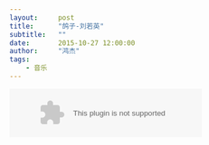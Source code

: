 ```yaml
---
layout:     post
title:      "鸽子-刘若英"
subtitle:   ""
date:       2015-10-27 12:00:00
author:     "鸿杰"
tags:
    - 音乐
---
```



<embed src="http://music.163.com/style/swf/widget.swf?sid=28828477&type=2&auto=1&width=320&height=66" width="340" height="86"  allowNetworking="all"></embed>
